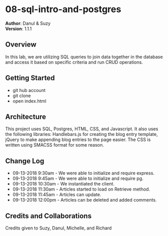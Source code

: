 # 08-sql-intro-and-postgres

**Author**: Danul & Suzy</br>
**Version**: 1.1.1

## Overview
In this lab, we are utilizing SQL queries to join data together in the database and access it based on specific criteria and run CRUD operations.

## Getting Started
* git hub account
* git clone
* open index.html

## Architecture
This project uses SQL, Postgres, HTML, CSS, and Javascript. It also uses the following libraries: Handlebars.js for creating the blog entry template, jQuery to make appending blog entries to the page easier. The CSS is written using SMACSS format for some reason.

## Change Log
* 09-13-2018 9:30am - We were able to initialize and require express.
* 09-13-2018 9:45am - We were able to initialize and require pg.
* 09-13-2018 10:30am - We instantiated the client.
* 09-13-2018 11:30am - Articles started to load on Retrieve method.
* 09-13-2018 11:45am - Articles can update.
* 09-13-2018 12:00pm - Articles can be deleted and added comments.

## Credits and Collaborations
Credits given to Suzy, Danul, Michelle, and Richard